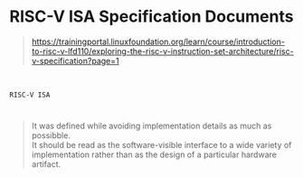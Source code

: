 # RISC-V ISA Specification Documents

> https://trainingportal.linuxfoundation.org/learn/course/introduction-to-risc-v-lfd110/exploring-the-risc-v-instruction-set-architecture/risc-v-specification?page=1

<br />

`RISC-V ISA`
#

> It was defined while avoiding implementation details as much as possibble. <br />
> It should be read as the software-visible interface to a wide variety of implementation rather than as the design of a particular hardware artifact. <br />
